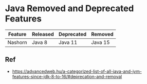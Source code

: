 # Java Removed and Deprecated Features

Feature                         | Released | Deprecated | Removed
--------------------------------|----------|------------|---------
Nashorn                         | Java 8   | Java 11    | Java 15 

## Ref
* https://advancedweb.hu/a-categorized-list-of-all-java-and-jvm-features-since-jdk-8-to-16/#deprecation-and-removal
